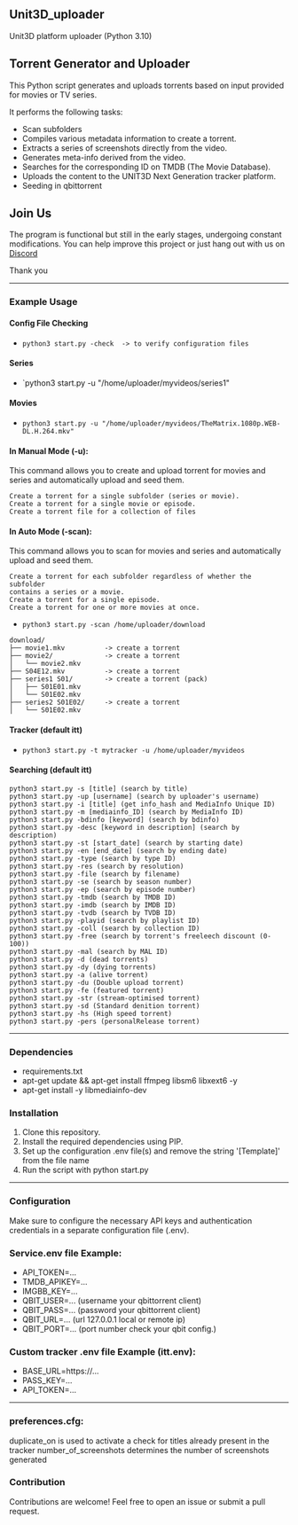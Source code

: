 ## Unit3D_uploader
Unit3D platform uploader (Python 3.10)

## Torrent Generator and Uploader

This Python script generates and uploads torrents based on input provided for movies or TV series.

It performs the following tasks:

- Scan subfolders
- Compiles various metadata information to create a torrent.
- Extracts a series of screenshots directly from the video.
- Generates meta-info derived from the video.
- Searches for the corresponding ID on TMDB (The Movie Database).
- Uploads the content to the UNIT3D Next Generation tracker platform.
- Seeding in qbittorrent

## Join Us

The program is functional but still in the early stages, undergoing constant modifications.
You can help improve this project or just hang out with us on
[Discord](https://discord.gg/CJ32Vwyu)

Thank you

___
### Example Usage

#### Config File Checking
- `python3 start.py -check  -> to verify configuration files`

#### Series 
- `python3 start.py -u "/home/uploader/myvideos/series1"

#### Movies
- `python3 start.py -u "/home/uploader/myvideos/TheMatrix.1080p.WEB-DL.H.264.mkv"`


#### In Manual Mode (-u):
This command allows you to create and upload torrent for movies and series
and automatically upload and seed them.

    Create a torrent for a single subfolder (series or movie).
    Create a torrent for a single movie or episode.
    Create a torrent file for a collection of files

#### In Auto Mode (-scan):
This command allows you to scan for movies and series and automatically upload and seed them.

    Create a torrent for each subfolder regardless of whether the subfolder
    contains a series or a movie.
    Create a torrent for a single episode.
    Create a torrent for one or more movies at once.

- `python3 start.py -scan /home/uploader/download`

```
download/
├── movie1.mkv          -> create a torrent
├── movie2/             -> create a torrent
│   └── movie2.mkv
├── S04E12.mkv          -> create a torrent
├── series1 S01/        -> create a torrent (pack)
│   ├── S01E01.mkv
│   └── S01E02.mkv
├── series2 S01E02/     -> create a torrent
│   └── S01E02.mkv 
```

#### Tracker (default itt)
- `python3 start.py -t mytracker -u /home/uploader/myvideos`

#### Searching (default itt)

    python3 start.py -s [title] (search by title)
    python3 start.py -up [username] (search by uploader's username)
    python3 start.py -i [title] (get info_hash and MediaInfo Unique ID)    
    python3 start.py -m [mediainfo_ID] (search by MediaInfo ID)
    python3 start.py -bdinfo [keyword] (search by bdinfo)
    python3 start.py -desc [keyword in description] (search by description)    
    python3 start.py -st [start_date] (search by starting date)
    python3 start.py -en [end_date] (search by ending date)
    python3 start.py -type (search by type ID)
    python3 start.py -res (search by resolution)
    python3 start.py -file (search by filename)
    python3 start.py -se (search by season number)
    python3 start.py -ep (search by episode number)
    python3 start.py -tmdb (search by TMDB ID)
    python3 start.py -imdb (search by IMDB ID)
    python3 start.py -tvdb (search by TVDB ID)
    python3 start.py -playid (search by playlist ID)    
    python3 start.py -coll (search by collection ID)
    python3 start.py -free (search by torrent's freeleech discount (0-100))
    python3 start.py -mal (search by MAL ID)
    python3 start.py -d (dead torrents)
    python3 start.py -dy (dying torrents)
    python3 start.py -a (alive torrent)
    python3 start.py -du (Double upload torrent)
    python3 start.py -fe (featured torrent)
    python3 start.py -str (stream-optimised torrent)
    python3 start.py -sd (Standard denition torrent)
    python3 start.py -hs (High speed torrent)
    python3 start.py -pers (personalRelease torrent)

___
### Dependencies
- requirements.txt
- apt-get update && apt-get install ffmpeg libsm6 libxext6  -y
- apt-get install -y libmediainfo-dev

### Installation

1. Clone this repository.
2. Install the required dependencies using PIP.
3. Set up the configuration .env file(s) and remove the string '[Template]' from the file name
4. Run the script with python start.py

___
### Configuration

Make sure to configure the necessary API keys and authentication credentials in a separate configuration file (.env).

### Service.env file Example:

- API_TOKEN=...
- TMDB_APIKEY=...
- IMGBB_KEY=...
- QBIT_USER=... (username your qbittorrent client)
- QBIT_PASS=... (password your qbittorrent client)
- QBIT_URL=...  (url 127.0.0.1 local or remote ip)
- QBIT_PORT=... (port number check your qbit config.)

### Custom tracker .env file Example (itt.env):
- BASE_URL=https://...
- PASS_KEY=...
- API_TOKEN=...

___
### preferences.cfg:

duplicate_on is used to activate a check for titles already present in the tracker
number_of_screenshots determines the number of screenshots generated


### Contribution

Contributions are welcome! Feel free to open an issue or submit a pull request.
